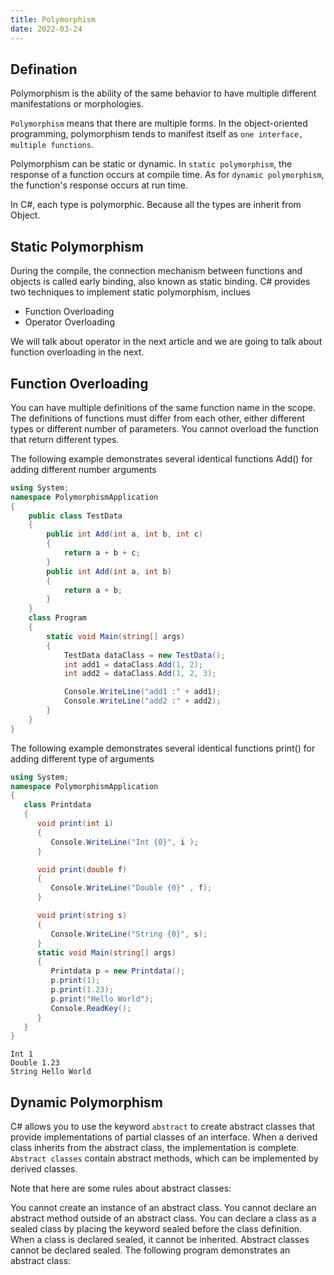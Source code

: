 ```yaml
---
title: Polymorphism
date: 2022-03-24
---
```


## Defination

Polymorphism is the ability of the same behavior to have multiple different manifestations or morphologies.

`Polymorphism` means that there are multiple forms. In the object-oriented programming, polymorphism tends to manifest itself as `one interface, multiple functions`.

Polymorphism can be static or dynamic. In `static polymorphism`, the response of a function occurs at compile time. As for `dynamic polymorphism`, the function's response occurs at run time.

In C#, each type is polymorphic. Because all the types are inherit from Object.

## Static Polymorphism

During the compile, the connection mechanism between functions and objects is called early binding, also known as static binding. C# provides two techniques to implement static polymorphism, inclues

- Function Overloading
- Operator Overloading

We will talk about operator in the next article and we are going to talk about function overloading in the next.

## Function Overloading

You can have multiple definitions of the same function name in the scope. The definitions of functions must differ from each other, either different types or different number of parameters. You cannot overload the function that return different types.

The following example demonstrates several identical functions Add() for adding different number arguments

```cs
using System;
namespace PolymorphismApplication
{
    public class TestData
    {
        public int Add(int a, int b, int c)
        {
            return a + b + c;
        }
        public int Add(int a, int b)
        {
            return a + b;
        }
    }
    class Program
    {
        static void Main(string[] args)
        {
            TestData dataClass = new TestData();
            int add1 = dataClass.Add(1, 2);
            int add2 = dataClass.Add(1, 2, 3);

            Console.WriteLine("add1 :" + add1);
            Console.WriteLine("add2 :" + add2);
        }
    }
}
```

The following example demonstrates several identical functions print() for adding different type of arguments

```cs
using System;
namespace PolymorphismApplication
{
   class Printdata
   {
      void print(int i)
      {
         Console.WriteLine("Int {0}", i );
      }

      void print(double f)
      {
         Console.WriteLine("Double {0}" , f);
      }

      void print(string s)
      {
         Console.WriteLine("String {0}", s);
      }
      static void Main(string[] args)
      {
         Printdata p = new Printdata();
         p.print(1);
         p.print(1.23);
         p.print("Hello World");
         Console.ReadKey();
      }
   }
}

```

```
Int 1
Double 1.23
String Hello World
```

## Dynamic Polymorphism

C# allows you to use the keyword `abstract` to create abstract classes that provide implementations of partial classes of an interface. When a derived class inherits from the abstract class, the implementation is complete. `Abstract classes` contain abstract methods, which can be implemented by derived classes.

Note that here are some rules about abstract classes:

You cannot create an instance of an abstract class.
You cannot declare an abstract method outside of an abstract class.
You can declare a class as a sealed class by placing the keyword sealed before the class definition. When a class is declared sealed, it cannot be inherited. Abstract classes cannot be declared sealed.
The following program demonstrates an abstract class: